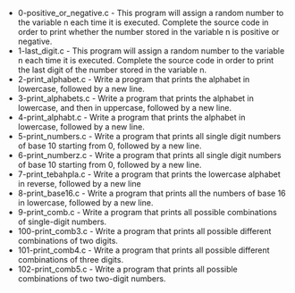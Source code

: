 <ul>
<li>0-positive_or_negative.c - This program will assign a random number to the variable n each time it is executed. Complete the source code in order to print whether the number stored in the variable n is positive or negative.</li>
<li>1-last_digit.c - This program will assign a random number to the variable n each time it is executed. Complete the source code in order to print the last digit of the number stored in the variable n.</li>
<li>2-print_alphabet.c - Write a program that prints the alphabet in lowercase, followed by a new line.</li>
<li>3-print_alphabets.c - Write a program that prints the alphabet in lowercase, and then in uppercase, followed by a new line.</li>
<li>4-print_alphabt.c - Write a program that prints the alphabet in lowercase, followed by a new line.</li>
<li>5-print_numbers.c - Write a program that prints all single digit numbers of base 10 starting from 0, followed by a new line.</li>
<li>6-print_numberz.c - Write a program that prints all single digit numbers of base 10 starting from 0, followed by a new line.</li>
<li>7-print_tebahpla.c - Write a program that prints the lowercase alphabet in reverse, followed by a new line</li>
<li>8-print_base16.c - Write a program that prints all the numbers of base 16 in lowercase, followed by a new line.</li>
<li>9-print_comb.c - Write a program that prints all possible combinations of single-digit numbers.</li>
<li>100-print_comb3.c - Write a program that prints all possible different combinations of two digits.</li>
<li>101-print_comb4.c - Write a program that prints all possible different combinations of three digits.</li>
<li>102-print_comb5.c - Write a program that prints all possible combinations of two two-digit numbers.</li>
</ul>
